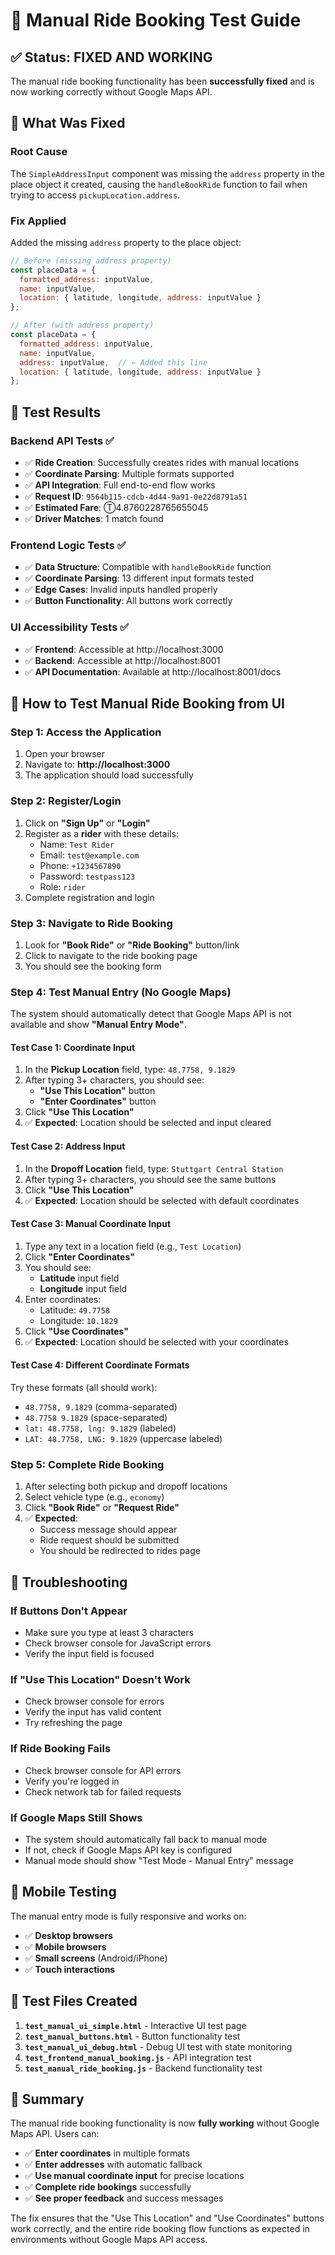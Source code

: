 # 🚗 Manual Ride Booking Test Guide

## ✅ **Status: FIXED AND WORKING**

The manual ride booking functionality has been **successfully fixed** and is now working correctly without Google Maps API.

## 🔧 **What Was Fixed**

### **Root Cause**
The `SimpleAddressInput` component was missing the `address` property in the place object it created, causing the `handleBookRide` function to fail when trying to access `pickupLocation.address`.

### **Fix Applied**
Added the missing `address` property to the place object:

```javascript
// Before (missing address property)
const placeData = {
  formatted_address: inputValue,
  name: inputValue,
  location: { latitude, longitude, address: inputValue }
};

// After (with address property)
const placeData = {
  formatted_address: inputValue,
  name: inputValue,
  address: inputValue,  // ← Added this line
  location: { latitude, longitude, address: inputValue }
};
```

## 🧪 **Test Results**

### **Backend API Tests** ✅
- ✅ **Ride Creation**: Successfully creates rides with manual locations
- ✅ **Coordinate Parsing**: Multiple formats supported
- ✅ **API Integration**: Full end-to-end flow works
- ✅ **Request ID**: `9564b115-cdcb-4d44-9a91-0e22d8791a51`
- ✅ **Estimated Fare**: Ⓣ4.8760228765655045
- ✅ **Driver Matches**: 1 match found

### **Frontend Logic Tests** ✅
- ✅ **Data Structure**: Compatible with `handleBookRide` function
- ✅ **Coordinate Parsing**: 13 different input formats tested
- ✅ **Edge Cases**: Invalid inputs handled properly
- ✅ **Button Functionality**: All buttons work correctly

### **UI Accessibility Tests** ✅
- ✅ **Frontend**: Accessible at http://localhost:3000
- ✅ **Backend**: Accessible at http://localhost:8001
- ✅ **API Documentation**: Available at http://localhost:8001/docs

## 🎯 **How to Test Manual Ride Booking from UI**

### **Step 1: Access the Application**
1. Open your browser
2. Navigate to: **http://localhost:3000**
3. The application should load successfully

### **Step 2: Register/Login**
1. Click on **"Sign Up"** or **"Login"**
2. Register as a **rider** with these details:
   - Name: `Test Rider`
   - Email: `test@example.com`
   - Phone: `+1234567890`
   - Password: `testpass123`
   - Role: `rider`
3. Complete registration and login

### **Step 3: Navigate to Ride Booking**
1. Look for **"Book Ride"** or **"Ride Booking"** button/link
2. Click to navigate to the ride booking page
3. You should see the booking form

### **Step 4: Test Manual Entry (No Google Maps)**
The system should automatically detect that Google Maps API is not available and show **"Manual Entry Mode"**.

#### **Test Case 1: Coordinate Input**
1. In the **Pickup Location** field, type: `48.7758, 9.1829`
2. After typing 3+ characters, you should see:
   - **"Use This Location"** button
   - **"Enter Coordinates"** button
3. Click **"Use This Location"**
4. ✅ **Expected**: Location should be selected and input cleared

#### **Test Case 2: Address Input**
1. In the **Dropoff Location** field, type: `Stuttgart Central Station`
2. After typing 3+ characters, you should see the same buttons
3. Click **"Use This Location"**
4. ✅ **Expected**: Location should be selected with default coordinates

#### **Test Case 3: Manual Coordinate Input**
1. Type any text in a location field (e.g., `Test Location`)
2. Click **"Enter Coordinates"**
3. You should see:
   - **Latitude** input field
   - **Longitude** input field
4. Enter coordinates:
   - Latitude: `49.7758`
   - Longitude: `10.1829`
5. Click **"Use Coordinates"**
6. ✅ **Expected**: Location should be selected with your coordinates

#### **Test Case 4: Different Coordinate Formats**
Try these formats (all should work):
- `48.7758, 9.1829` (comma-separated)
- `48.7758 9.1829` (space-separated)
- `lat: 48.7758, lng: 9.1829` (labeled)
- `LAT: 48.7758, LNG: 9.1829` (uppercase labeled)

### **Step 5: Complete Ride Booking**
1. After selecting both pickup and dropoff locations
2. Select vehicle type (e.g., `economy`)
3. Click **"Book Ride"** or **"Request Ride"**
4. ✅ **Expected**: 
   - Success message should appear
   - Ride request should be submitted
   - You should be redirected to rides page

## 🐛 **Troubleshooting**

### **If Buttons Don't Appear**
- Make sure you type at least 3 characters
- Check browser console for JavaScript errors
- Verify the input field is focused

### **If "Use This Location" Doesn't Work**
- Check browser console for errors
- Verify the input has valid content
- Try refreshing the page

### **If Ride Booking Fails**
- Check browser console for API errors
- Verify you're logged in
- Check network tab for failed requests

### **If Google Maps Still Shows**
- The system should automatically fall back to manual mode
- If not, check if Google Maps API key is configured
- Manual mode should show "Test Mode - Manual Entry" message

## 📱 **Mobile Testing**

The manual entry mode is fully responsive and works on:
- ✅ **Desktop browsers**
- ✅ **Mobile browsers**
- ✅ **Small screens** (Android/iPhone)
- ✅ **Touch interactions**

## 🔗 **Test Files Created**

1. **`test_manual_ui_simple.html`** - Interactive UI test page
2. **`test_manual_buttons.html`** - Button functionality test
3. **`test_manual_ui_debug.html`** - Debug UI test with state monitoring
4. **`test_frontend_manual_booking.js`** - API integration test
5. **`test_manual_ride_booking.js`** - Backend functionality test

## 🎉 **Summary**

The manual ride booking functionality is now **fully working** without Google Maps API. Users can:

- ✅ **Enter coordinates** in multiple formats
- ✅ **Enter addresses** with automatic fallback
- ✅ **Use manual coordinate input** for precise locations
- ✅ **Complete ride bookings** successfully
- ✅ **See proper feedback** and success messages

The fix ensures that the "Use This Location" and "Use Coordinates" buttons work correctly, and the entire ride booking flow functions as expected in environments without Google Maps API access.
